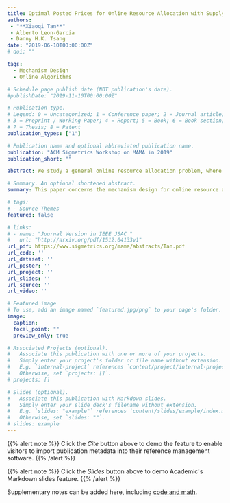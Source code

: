 ```yaml
---
title: Optimal Posted Prices for Online Resource Allocation with Supply Costs
authors:
 - "**Xiaoqi Tan**"
 - Alberto Leon-Garcia
 - Danny H.K. Tsang
date: "2019-06-10T00:00:00Z"
# doi: ""

tags: 
  - Mechanism Design
  - Online Algorithms

# Schedule page publish date (NOT publication's date).
#publishDate: "2019-11-10T00:00:00Z"

# Publication type.
# Legend: 0 = Uncategorized; 1 = Conference paper; 2 = Journal article;
# 3 = Preprint / Working Paper; 4 = Report; 5 = Book; 6 = Book section;
# 7 = Thesis; 8 = Patent
publication_types: ["1"]

# Publication name and optional abbreviated publication name.
publication: "ACM Sigmetrics Workshop on MAMA in 2019"
publication_short: ""

abstract: We study a general online resource allocation problem, where a service provider sells multiple types of capacity-limited resources to heterogeneous customers that arrive in a sequential manner. The provider charges payment from customers who purchase the resource but must pay an increasing marginal supply cost with respect to the total resource allocated (e.g., production costs and/or operational costs). The goal is to maximize the social welfare, namely, the total valuation of customers minus the total supply cost of the provider. We adopt the standard competitive analysis framework and provide an optimal online posted-pricing mechanism. Our online mechanism is optimal in the sense that no other online algorithms can achieve a better competitive ratio.

# Summary. An optional shortened abstract.
summary: This paper concerns the mechanism design for online resource allocation in a strategic setting. In this setting, a single supplier allocates capacity-limited resources to requests that arrive in a sequential and arbitrary manner. Each request is associated with an agent who may act selfishly to misreport the requirement and valuation of her request.

# tags:
# - Source Themes
featured: false

# links:
# - name: "Journal Version in IEEE JSAC "
#   url: "http://arxiv.org/pdf/1512.04133v1"
url_pdf: https://www.sigmetrics.org/mama/abstracts/Tan.pdf
url_code: ''
url_dataset: ''
url_poster: ''
url_project: ''
url_slides: ''
url_source: ''
url_video: ''

# Featured image
# To use, add an image named `featured.jpg/png` to your page's folder.
image:
  caption:
  focal_point: ""
  preview_only: true

# Associated Projects (optional).
#   Associate this publication with one or more of your projects.
#   Simply enter your project's folder or file name without extension.
#   E.g. `internal-project` references `content/project/internal-project/index.md`.
#   Otherwise, set `projects: []`.
# projects: []

# Slides (optional).
#   Associate this publication with Markdown slides.
#   Simply enter your slide deck's filename without extension.
#   E.g. `slides: "example"` references `content/slides/example/index.md`.
#   Otherwise, set `slides: ""`.
# slides: example
---
```


{{% alert note %}}
Click the *Cite* button above to demo the feature to enable visitors to import publication metadata into their reference management software.
{{% /alert %}}

{{% alert note %}}
Click the *Slides* button above to demo Academic's Markdown slides feature.
{{% /alert %}}

Supplementary notes can be added here, including [code and math](https://sourcethemes.com/academic/docs/writing-markdown-latex/).
